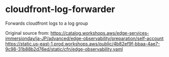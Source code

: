 # cloudfront-log-forwarder

Forwards cloudfront logs to a log group

Original source from:
https://catalog.workshops.aws/edge-services-immersionday/ja-JP/advanced/edge-observability/preparation/self-account
https://static.us-east-1.prod.workshops.aws/public/4b82ef9f-bbaa-4ae7-9c98-31b88b2d76ed/static/cfn/edge-observability.yaml
